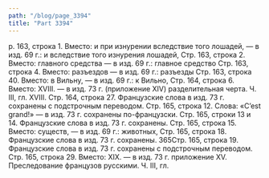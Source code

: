 ```yaml
---
path: "/blog/page_3394"
title: "Part 3394"
---
```


р. 163, строка 1.
Вместо: и при изнурении вследствие того лошадей, — в изд. 69 г.: и вследствие того изнурения лошадей,
Стр. 163, строка 2.
Вместо: главного средства — в изд. 69 г.: главное средство
Стр. 163, строка 4.
Вместо: разъездов — в изд. 69 г.: разъезды
Стр. 163, строка 40.
Вместо: в Вильну, — в изд. 69 г.: к Вильно,
Стр. 164, строка 6.
Вместо: XVIII. — в изд. 73 г. (приложение XIV) разделительная черта.
Ч. III, гл. XVIII.
Стр. 164, строка 27.
Французские слова в изд. 73 г. сохранены с подстрочным переводом.
Стр. 165, строка 12.
Слова: «C’est grand!» — в изд. 73 г. сохранены по-французски.
Стр. 165, строки 13 и 14.
Французские слова в изд. 73 г. сохранены.
Стр. 165, строка 15.
Вместо: существ, — в изд. 69 г.: животных,
Стр. 165, строка 18.
Французские слова в изд. 73 г. сохранены.
365Стр. 165, строка 19.
Французские слова в изд. 73 г. сохранены с подстрочным переводом.
Стр. 165, строка 29.
Вместо: XIX. — в изд. 73 г. приложение XV. Преследование французов русскими.
Ч. III, гл. 
